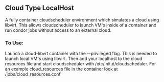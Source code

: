 ## Cloud Type LocalHost

A fully container cloudscheduler environment which simulates a cloud using libvirt. This allows cloudscheduler to launch VM's
inside of a container and run condor jobs without access to an external cloud. 

### To Use:

Launch a cloud-libvrt container with the --privileged flag. This is needed to launch local VM's using libvirt. Then add your 
localhost to the cloud resources file and start cloudscheduler with /etc/init.d/cloudscheduler. For an example cloud_resources file
in the container look at /jobs/cloud_resources.conf
